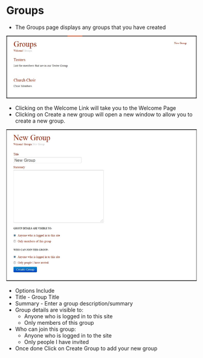 # Groups

* The Groups page displays any groups that you have created

![Alt Text](images/Groups.JPG "")

  * Clicking on the Welcome Link will take you to the Welcome Page
  * Clicking on Create a new group will open a new window to allow you to create a new group.

![Alt Text](images/newgroup.JPG "")

  * Options Include
   * Title - Group Title
   * Summary - Enter a group description/summary
   * Group details are visible to:
     * Anyone who is logged in to this site
     * Only members of this group
   * Who can join this group:
     * Anyone who is logged in to the site
     * Only people I have invited
  * Once done Click on Create Group to add your new group
